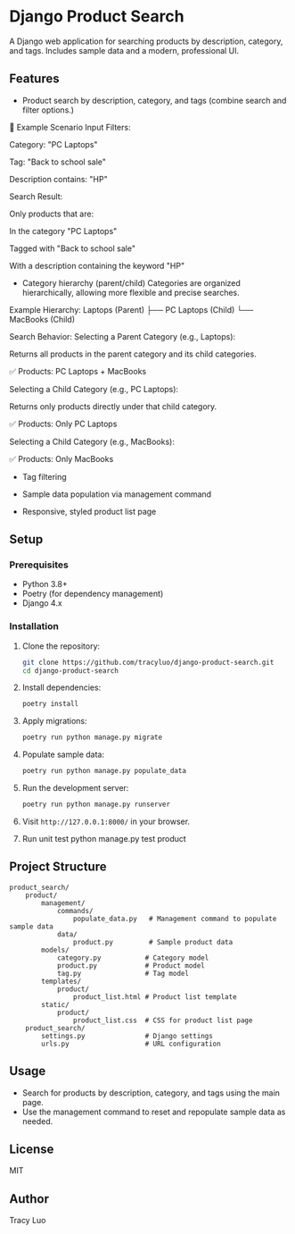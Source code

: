 # Django Product Search

A Django web application for searching products by description, category, and tags. Includes sample data and a modern, professional UI.

## Features
- Product search by description, category, and tags (combine search and filter options.)

📌 Example Scenario
Input Filters:

Category: "PC Laptops"

Tag: "Back to school sale"

Description contains: "HP"

Search Result:

Only products that are:

In the category "PC Laptops"

Tagged with "Back to school sale"

With a description containing the keyword "HP"

- Category hierarchy (parent/child)
Categories are organized hierarchically, allowing more flexible and precise searches.

Example Hierarchy:
Laptops (Parent)
├── PC Laptops (Child)
└── MacBooks (Child)

Search Behavior:
Selecting a Parent Category (e.g., Laptops):

Returns all products in the parent category and its child categories.

✅ Products: PC Laptops + MacBooks

Selecting a Child Category (e.g., PC Laptops):

Returns only products directly under that child category.

✅ Products: Only PC Laptops

Selecting a Child Category (e.g., MacBooks):

✅ Products: Only MacBooks

- Tag filtering

- Sample data population via management command

- Responsive, styled product list page

## Setup

### Prerequisites
- Python 3.8+
- Poetry (for dependency management)
- Django 4.x

### Installation
1. Clone the repository:
   ```bash
   git clone https://github.com/tracyluo/django-product-search.git
   cd django-product-search
   ```
2. Install dependencies:
   ```bash
   poetry install
   ```
3. Apply migrations:
   ```bash
   poetry run python manage.py migrate
   ```
4. Populate sample data:
   ```bash
   poetry run python manage.py populate_data
   ```
5. Run the development server:
   ```bash
   poetry run python manage.py runserver
   ```
6. Visit `http://127.0.0.1:8000/` in your browser.

7. Run unit test
     python manage.py test product

## Project Structure
```
product_search/
    product/
        management/
            commands/
                populate_data.py   # Management command to populate sample data
            data/
                product.py         # Sample product data
        models/
            category.py           # Category model
            product.py            # Product model
            tag.py                # Tag model
        templates/
            product/
                product_list.html # Product list template
        static/
            product/
                product_list.css  # CSS for product list page
    product_search/
        settings.py               # Django settings
        urls.py                   # URL configuration
```

## Usage
- Search for products by description, category, and tags using the main page.
- Use the management command to reset and repopulate sample data as needed.

## License
MIT

## Author
Tracy Luo
